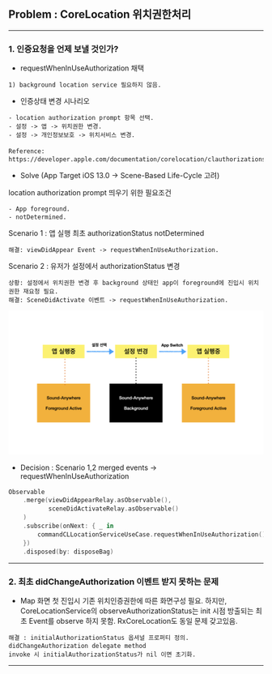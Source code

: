 ## Problem : CoreLocation 위치권한처리

---

### 1. 인증요청을 언제 보낼 것인가?

- requestWhenInUseAuthorization 채택

```
1) background location service 필요하지 않음.
```

- 인증상태 변경 시나리오

```
- location authorization prompt 항목 선택.
- 설정 -> 앱 -> 위치권한 변경.
- 설정 -> 개인정보보호 -> 위치서비스 변경.

Reference: https://developer.apple.com/documentation/corelocation/clauthorizationstatus/denied
```

- Solve (App Target iOS 13.0 -> Scene-Based Life-Cycle 고려)

location authorization prompt 띄우기 위한 필요조건
```
- App foreground. 
- notDetermined.
```

Scenario 1 : 앱 실행 최초 authorizationStatus notDetermined

```
해결: viewDidAppear Event -> requestWhenInUseAuthorization.
```

Scenario 2 : 유저가 설정에서 authorizationStatus 변경

```
상황: 설정에서 위치권한 변경 후 background 상태인 app이 foreground에 진입시 위치권한 재요청 필요.
해결: SceneDidActivate 이벤트 -> requestWhenInUseAuthorization.
```

![](./Images/001_1.jpeg)

- Decision : Scenario 1,2 merged events -> requestWhenInUseAuthorization

```swift
Observable
    .merge(viewDidAppearRelay.asObservable(),
           sceneDidActivateRelay.asObservable()
    )
    .subscribe(onNext: { _ in
        commandCLLocationServiceUseCase.requestWhenInUseAuthorization()
    })
    .disposed(by: disposeBag)
```

---

### 2. 최초 didChangeAuthorization 이벤트 받지 못하는 문제

- Map 화면 첫 진입시 기존 위치인증권한에 따른 화면구성 필요. 하지만, CoreLocationService의 observeAuthorizationStatus는
init 시점 방출되는 최초 Event를 observe 하지 못함. RxCoreLocation도 동일 문제 갖고있음.

```
해결 : initialAuthorizationStatus 옵셔널 프로퍼티 정의. didChangeAuthorization delegate method
invoke 시 initialAuthorizationStatus가 nil 이면 초기화.
```

---
